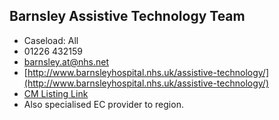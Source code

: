 
## Barnsley Assistive Technology Team

- Caseload: All 
- <i class="fa fa-phone"></i> 01226 432159
- <i class="fa fa-envelope"></i> <a href="mailto:barnsley.at@nhs.net">barnsley.at@nhs.net</a>
- <i class="fa fa-home"></i> [http://www.barnsleyhospital.nhs.uk/assistive-technology/](http://www.barnsleyhospital.nhs.uk/assistive-technology/)
- [CM Listing Link](http://www.communicationmatters.org.uk/contact-assessment-service/barnsley-assistive-technology-service)
- Also specialised EC provider to region.
